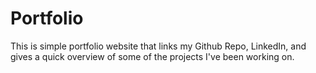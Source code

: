 # Portfolio

This is simple portfolio website that links my Github Repo, LinkedIn, and gives a quick overview of some of the projects I've been working on.

